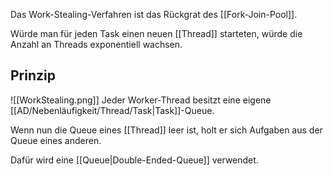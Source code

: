 Das Work-Stealing-Verfahren ist das Rückgrat des [[Fork-Join-Pool]].

Würde man für jeden Task einen neuen [[Thread]] starteten, würde die Anzahl an Threads exponentiell wachsen.

## Prinzip
![[WorkStealing.png]]
Jeder Worker-Thread besitzt eine eigene [[AD/Nebenläufigkeit/Thread/Task|Task]]-Queue.

Wenn nun die Queue eines [[Thread]] leer ist, holt er sich Aufgaben aus der Queue eines anderen.

Dafür wird eine [[Queue|Double-Ended-Queue]] verwendet.